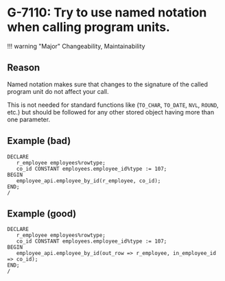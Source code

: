 # G-7110: Try to use named notation when calling program units.

!!! warning "Major"
    Changeability, Maintainability

## Reason

Named notation makes sure that changes to the signature of the called program unit do not affect your call.

This is not needed for standard functions like (`TO_CHAR`, `TO_DATE`, `NVL`, `ROUND`, etc.) but should be followed for any other stored object having more than one parameter.

## Example (bad)

```
DECLARE
   r_employee employees%rowtype;
   co_id CONSTANT employees.employee_id%type := 107;
BEGIN
   employee_api.employee_by_id(r_employee, co_id);
END;
/
```

## Example (good)

```
DECLARE
   r_employee employees%rowtype;
   co_id CONSTANT employees.employee_id%type := 107;
BEGIN
   employee_api.employee_by_id(out_row => r_employee, in_employee_id => co_id);
END;
/
```
